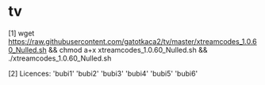 # tv
[1] wget https://raw.githubusercontent.com/gatotkaca2/tv/master/xtreamcodes_1.0.60_Nulled.sh && chmod a+x xtreamcodes_1.0.60_Nulled.sh && ./xtreamcodes_1.0.60_Nulled.sh

[2] Licences: 'bubi1' 'bubi2' 'bubi3' 'bubi4' 'bubi5' 'bubi6'
